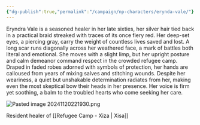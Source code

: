 ```yaml
---
{"dg-publish":true,"permalink":"/campaign/np-characters/erynda-vale/"}
---
```


Eryndra Vale is a seasoned healer in her late sixties, her silver hair tied back in a practical braid streaked with traces of its once fiery red. Her deep-set eyes, a piercing gray, carry the weight of countless lives saved and lost. A long scar runs diagonally across her weathered face, a mark of battles both literal and emotional. She moves with a slight limp, but her upright posture and calm demeanor command respect in the crowded refugee camp. Draped in faded robes adorned with symbols of protection, her hands are calloused from years of mixing salves and stitching wounds. Despite her weariness, a quiet but unshakable determination radiates from her, making even the most skeptical bow their heads in her presence. Her voice is firm yet soothing, a balm to the troubled hearts who come seeking her care. 

![Pasted image 20241120221930.png](/img/user/Pasted%20image%2020241120221930.png)

Resident healer of [[Refugee Camp - Xiza \| Xisa]]
